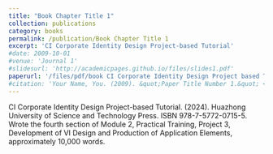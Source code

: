 ```yaml
---
title: "Book Chapter Title 1"
collection: publications
category: books
permalink: /publication/Book Chapter Title 1
excerpt: 'CI Corporate Identity Design Project-based Tutorial'
#date: 2009-10-01
#venue: 'Journal 1'
#slidesurl: 'http://academicpages.github.io/files/slides1.pdf'
paperurl: '/files/pdf/book CI Corporate Identity Design Project based Tutorial.pdf'
#citation: 'Your Name, You. (2009). &quot;Paper Title Number 1.&quot; <i>Journal 1</i>. 1(1).'
---
```


CI Corporate Identity Design Project-based Tutorial. (2024). Huazhong University of Science and Technology Press. ISBN 978-7-5772-0715-5. 
Wrote the fourth section of Module 2, Practical Training, Project 3, Development of VI Design and Production of Application Elements, approximately 10,000 words.
